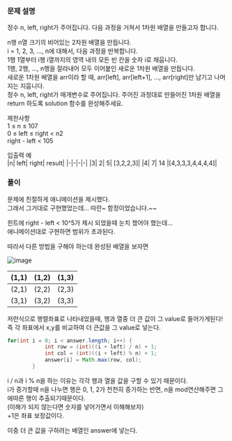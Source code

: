 ### 문제 설명
정수 n, left, right가 주어집니다. 다음 과정을 거쳐서 1차원 배열을 만들고자 합니다.   

n행 n열 크기의 비어있는 2차원 배열을 만듭니다.   
i = 1, 2, 3, ..., n에 대해서, 다음 과정을 반복합니다.   
1행 1열부터 i행 i열까지의 영역 내의 모든 빈 칸을 숫자 i로 채웁니다.   
1행, 2행, ..., n행을 잘라내어 모두 이어붙인 새로운 1차원 배열을 만듭니다.   
새로운 1차원 배열을 arr이라 할 때, arr[left], arr[left+1], ..., arr[right]만 남기고 나머지는 지웁니다.   
정수 n, left, right가 매개변수로 주어집니다. 주어진 과정대로 만들어진 1차원 배열을 return 하도록 solution 함수를 완성해주세요.   

제한사항   
1 ≤ n ≤ 107   
0 ≤ left ≤ right < n2   
right - left < 105   

입출력 예   
|n|	left|	right|	result|
|-|-|-|-|
|3|	2|	5|	[3,2,2,3]|
|4|	7|	14	|[4,3,3,3,4,4,4,4]|


### 풀이

문제에 친절하게 애니메이션을 제시했다.   
그래서 그거대로 구현했었는데...
따란~ 함정이었습니다.~~

힌트에 right - left < 10^5가 제시 되었을때 눈치 챘어야 했는데...   
애니메이션대로 구현하면 범위가 초과된다.   

따라서 다른 방법을 구해야 하는데 완성된 배열을 보자면    

![image](https://user-images.githubusercontent.com/80390524/219923255-45b62119-f716-4f54-b63b-4d9c96a8df14.png)   

|(1,1)|(1,2)|(1,3)|
|-|-|-|
|(2,1)|(2,2)|(2,3)|
|(3,1)|(3,2)|(3,3)|

저런식으로 행렬좌표로 나타내었을때, 행과 열중 더 큰 값이 그 value로 들어가게된다!   
즉 각 좌표에서 x,y를 비교하여 더 큰값을 그 value로 넣는다.  


```java
for(int i = 0; i < answer.length; i++) {
            int row = (int)((i + left) / n) + 1;
            int col = (int)((i + left) % n) + 1;
            answer[i] = Math.max(row, col);
        }
```

i / n과 i % n을 하는 이유는 각각 행과 열을 값을 구할 수 있기 때문이다.   
i가 증가할때 n을 나누면 행은 0, 1, 2가 천천히 증가하는 반면, n을 mod연산해주면 그에따른 행이 추출되기때문이다.   
(이해가 되지 않는다면 숫자를 넣어가면서 이해해보자)   
+1은 좌표 보정값이다.   

이중 더 큰 값을 구하려는 배열인 answer에 넣는다.
